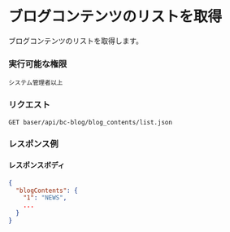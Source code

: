 # ブログコンテンツのリストを取得

ブログコンテンツのリストを取得します。

### 実行可能な権限
```
システム管理者以上
```

### リクエスト
```
GET baser/api/bc-blog/blog_contents/list.json
```

### レスポンス例
#### レスポンスボディ
```json
{
  "blogContents": {
    "1": "NEWS",
    ...
  }
}


```
